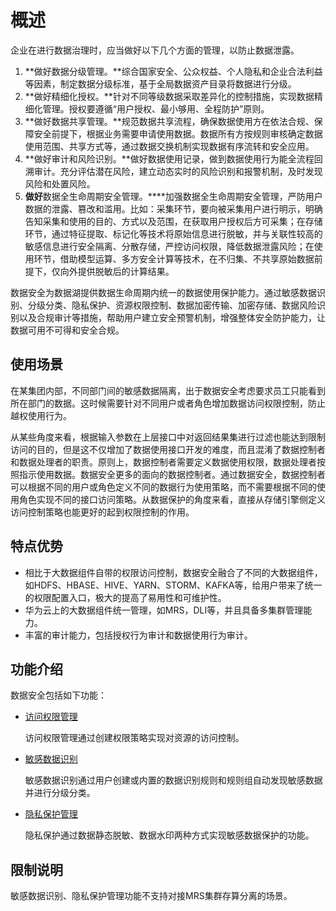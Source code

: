 # 概述<a name="dgc_01_1001"></a>

企业在进行数据治理时，应当做好以下几个方面的管理，以防止数据泄露。

1.  **做好数据分级管理。**综合国家安全、公众权益、个人隐私和企业合法利益等因素，制定数据分级标准，基于全局数据资产目录将数据进行分级。
2.  **做好精细化授权。**针对不同等级数据采取差异化的控制措施，实现数据精细化管理。授权要遵循“用户授权、最小够用、全程防护”原则。
3.  **做好数据共享管理。**规范数据共享流程，确保数据使用方在依法合规、保障安全前提下，根据业务需要申请使用数据。数据所有方按规则审核确定数据使用范围、共享方式等，通过数据交换机制实现数据有序流转和安全应用。
4.  **做好审计和风险识别。**做好数据使用记录，做到数据使用行为能全流程回溯审计。充分评估潜在风险，建立动态实时的风险识别和报警机制，及时发现风险和处置风险。
5.  **做好**数据全生命周期安全管理。****加强数据全生命周期安全管理，严防用户数据的泄露、篡改和滥用。比如：采集环节，要向被采集用户进行明示，明确告知采集和使用的目的、方式以及范围，在获取用户授权后方可采集；在存储环节，通过特征提取、标记化等技术将原始信息进行脱敏，并与关联性较高的敏感信息进行安全隔离、分散存储，严控访问权限，降低数据泄露风险；在使用环节，借助模型运算、多方安全计算等技术，在不归集、不共享原始数据前提下，仅向外提供脱敏后的计算结果。

数据安全为数据湖提供数据生命周期内统一的数据使用保护能力。通过敏感数据识别、分级分类、隐私保护、资源权限控制、数据加密传输、加密存储、数据风险识别以及合规审计等措施，帮助用户建立安全预警机制，增强整体安全防护能力，让数据可用不可得和安全合规。

## 使用场景<a name="section126846344127"></a>

在某集团内部，不同部门间的敏感数据隔离，出于数据安全考虑要求员工只能看到所在部门的数据。这时候需要针对不同用户或者角色增加数据访问权限控制，防止越权使用行为。

从某些角度来看，根据输入参数在上层接口中对返回结果集进行过滤也能达到限制访问的目的，但是这不仅增加了数据使用接口开发的难度，而且混淆了数据控制者和数据处理者的职责。原则上，数据控制者需要定义数据使用权限，数据处理者按照指示使用数据。数据安全更多的面向的数据控制者。通过数据安全，数据控制者可以根据不同的用户或角色定义不同的数据行为使用策略，而不需要根据不同的使用角色实现不同的接口访问策略。从数据保护的角度来看，直接从存储引擎侧定义访问控制策略也能更好的起到权限控制的作用。

## 特点优势<a name="section433941916316"></a>

-   相比于大数据组件自带的权限访问控制，数据安全融合了不同的大数据组件，如HDFS、HBASE、HIVE、YARN、STORM、KAFKA等，给用户带来了统一的权限配置入口，极大的提高了易用性和可维护性。
-   华为云上的大数据组件统一管理，如MRS，DLI等，并且具备多集群管理能力。
-   丰富的审计能力，包括授权行为审计和数据使用行为审计。

## 功能介绍<a name="section5410173573320"></a>

数据安全包括如下功能：

-   [访问权限管理](访问权限管理.md)

    访问权限管理通过创建权限策略实现对资源的访问控制。

-   [敏感数据识别](敏感数据识别.md)

    敏感数据识别通过用户创建或内置的数据识别规则和规则组自动发现敏感数据并进行分级分类。

-   [隐私保护管理](隐私保护管理.md)

    隐私保护通过数据静态脱敏、数据水印两种方式实现敏感数据保护的功能。


## 限制说明<a name="section47668147310"></a>

敏感数据识别、隐私保护管理功能不支持对接MRS集群存算分离的场景。

